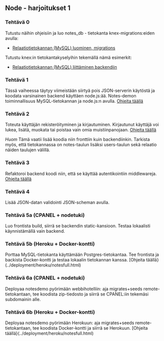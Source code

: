 ## Node - harjoitukset 1

### Tehtävä 0

Tutustu näihin ohjeisiin ja luo notes_db - tietokanta knex-migrations:eiden avulla:

- [Relaatiotietokannan (MySQL) luominen, migrations](../tietokannat/migrations.html)

Tutustu knex:in tietokantakyselyihin tekemällä nämä esimerkit:

- [Relaatiotietokannan (MySQL) liittäminen backendiin](../tietokannat/db-testing-knex.md)
### Tehtävä 1

Tässä vaiheessa täytyy viimeistään siirtyä pois JSON-serverin käytöstä ja koodata varsinainen backend käyttäen node.js:ää. Notes-demon toiminnallisuus MySQL-tietokannan ja node.js:n avulla. [Ohjeita täällä](./demot/notesdemo_osa4.html)

### Tehtävä 2

Toteuta käyttäjän rekisteröityminen ja kirjautuminen. Kirjautunut käyttäjä voi lukea, lisätä, muokata tai poistaa vain omia muistiinpanojaan. [Ohjeita täällä](./demot/notesdemo_osa5.html)

*Huom* Tämä vaatii lisää koodia niin fronttiin kuin backendiinkin. Tarkista myös, että tietokannassa on notes-taulun lisäksi users-taulun sekä relaatio näiden taulujen välillä.

### Tehtävä 3

Refaktoroi backend koodi niin, että se käyttää autentikointiin middlewareja.
[Ohjeita täällä](https://otredu.github.io/frameworks/node.html)

### Tehtävä 4

Lisää JSON-datan validointi JSON-scheman avulla.
### Tehtävä 5a (CPANEL + nodetuki)

Luo frontista build, siirrä se backendin static-kansioon. Testaa lokaalisti käynnistämällä vain backend.

### Tehtävä 5b (Heroku + Docker-kontti)

Porttaa MySQL-tietokanta käyttämään Postgres-tietokantaa. Tee frontista ja backista Docker-kontti ja testaa lokaalin tietokannan kanssa. [Ohjeita täällä}(../deployment/heroku/notesfull.html)

### Tehtävä 6a (CPANEL + nodetuki)

Deployaa notesdemo pyörimään webbihotelliin: aja migrates+seeds remote-tietokantaan, tee koodista zip-tiedosto ja siirrä se CPANEL:iin tekemäsi subdomainin alle.

### Tehtävä 6b (Heroku + Docker-kontti)

Deployaa notesdemo pyörimään Herokuun: aja migrates+seeds remote-tietokantaan, tee koodista Docker-kontti ja siirrä se Herokuun.
[Ohjeita täällä}(../deployment/heroku/notesfull.html)
